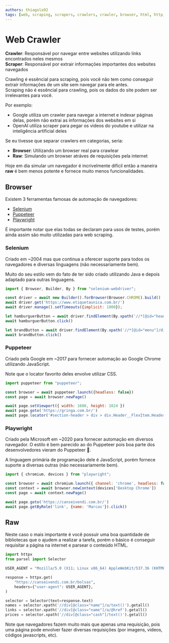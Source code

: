 ```yaml
---
authors: thiagola92
tags: [web, scraping, scrapers, crawlers, crawler, browser, html, http, css, xpath, puppeteer, playwright, selenium]
---
```


# Web Crawler
**Crawler**: Responsável por navegar entre websites utilizando links encontrados neles mesmos  
**Scraper**: Responsável por extrair informações importantes dos websites navegados  

Crawling é essêncial para scraping, pois você não tem como conseguir extrair informações de um site sem navegar para ele antes.  
Scraping não é essêncial para crawling, pois os dados do site podem ser irrelevantes para você.  

Por exemplo:  
- Google utiliza um crawler para navegar a internet e indexar páginas delas, porém não extrai as informações dos websites em si
- OpenAI utiliza scraper para pegar os videos do youtube e utilizar na inteligência artificial deles

Se eu tivesse que separar crawlers em categorias, seria:
- **Browser**: Utilizando um browser real para crawlear
- **Raw**: Simulando um browser atráves de requisições pela internet

Hoje em dia simular um navegador é incrivelmente difícil então a maneira **raw** é bem menos potente e fornece muito menos funcionalidades.  

## Browser
Existem 3 ferramentas famosas de automação de navegadores:  
- [Selenium](https://www.selenium.dev/)
- [Puppeteer](https://pptr.dev/)
- [Playwright](https://playwright.dev/)

É importante notar que elas todas se declaram para usos de testes, porém ainda assim são muito utilizadas para web scraping.  

### Selenium
Criado em ~2004 mas que continua a oferecer suporte para todos os navegadores e diversas linguagens (não necessariamente bem).  

Muito do seu estilo vem do fato de ter sido criado utilizando Java e depois adaptado para outras linguagens.  

```javascript title="javascript"
import { Browser, Builder, By } from "selenium-webdriver";

const driver = await new Builder().forBrowser(Browser.CHROME).build()
await driver.get('https://www.etiquetaunica.com.br/')
await driver.manage().setTimeouts({implicit: 1000});

let hamburguerButton = await driver.findElement(By.xpath('//*[@id="headerWrapper"]/div[1]/button[1]'))
await hamburguerButton.click()

let brandButton = await driver.findElement(By.xpath('//*[@id="menu"]/div/div[2]/ul/li[7]/a'))
await brandButton.click()
```

### Puppeteer
Criado pela Google em ~2017 para fornecer automação ao Google Chrome utilizando JavaScript.  

Note que o locator favorito deles envolve utilizar CSS.  

```javascript title="javascript"
import puppeteer from "puppeteer";

const browser = await puppeteer.launch({headless: false})
const page = await browser.newPage()

await page.setViewport({ width: 1600, height: 1024 })
await page.goto('https://gringa.com.br/')
await page.locator('#section-header > div > div.Header__FlexItem.Header__FlexItem--fill.Header__FlexItem_left--mobile > nav > ul > li:nth-child(3) > a').click()
```

### Playwright
Criado pela Microsoft em ~2020 para fornecer automação em diversos navegador. O estilo é bem parecido ao do Puppeteer pois boa parte dos desenvolvedores vieram do Puppeteer 🤣.  

A linguagem primária de programação dele é JavaScript, porém fornece suporte a diversas outras (não necessariamente bem).  

```javascript title="javascript"
import { chromium, devices } from "playwright";

const browser = await chromium.launch({ channel: 'chrome', headless: false })
const context = await browser.newContext(devices['Desktop Chrome'])
const page = await context.newPage()

await page.goto('https://canseivendi.com.br/')
await page.getByRole('link', {name: 'Marcas'}).click()
```

## Raw
Neste caso o mais importante é você possuir uma boa quantidade de bibliotecas que o ajudem a realizar a tarefa, porém o básico é conseguir requisitar a página na internet e parsear o conteúdo HTML.  

```python title="python"
import httpx
from parsel import Selector

USER_AGENT = "Mozilla/5.0 (X11; Linux x86_64) AppleWebKit/537.36 (KHTML, like Gecko) Chrome/123.0.0.0 Safari/537.36"

response = httpx.get(
    "https://canseivendi.com.br/bolsas",
    headers={"user-agent": USER_AGENT},
)

selector = Selector(text=response.text)
names = selector.xpath('//div[@class="name"]/a/text()').getall()
links = selector.xpath('//div[@class="name"]/a/@href').getall()
prices = selector.xpath('//div[@class="cash"]/text()').getall()
```

Note que navegadores fazem muito mais que apenas uma requisição, pois uma página pode envolver fazer diversas requisições (por imagens, videos, códigos javascripts, etc).  